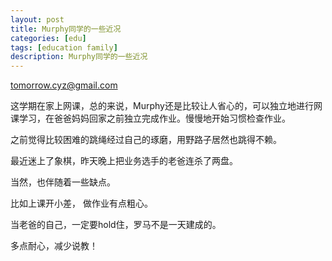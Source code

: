 ```yaml
---
layout: post
title: Murphy同学的一些近况
categories: [edu]
tags: [education family]
description: Murphy同学的一些近况
---
```


tomorrow.cyz@gmail.com 

  这学期在家上网课，总的来说，Murphy还是比较让人省心的，可以独立地进行网课学习，在爸爸妈妈回家之前独立完成作业。慢慢地开始习惯检查作业。

  之前觉得比较困难的跳绳经过自己的琢磨，用野路子居然也跳得不赖。

  最近迷上了象棋，昨天晚上把业务选手的老爸连杀了两盘。

  当然，也伴随着一些缺点。

  比如上课开小差， 做作业有点粗心。

  当老爸的自己，一定要hold住，罗马不是一天建成的。

  多点耐心，减少说教！

  


